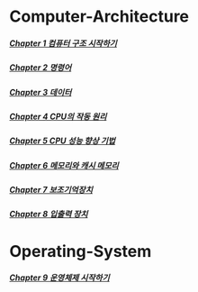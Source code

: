 # Computer-Architecture
##### [Chapter 1 컴퓨터 구조 시작하기](https://github.com/DongHyeon1004/Computer-Structure/blob/main/%EC%BB%B4%ED%93%A8%ED%84%B0%20%EA%B5%AC%EC%A1%B0%2B%EC%9A%B4%EC%98%81%EC%B2%B4%EC%A0%9C/Chapter%201%20%EC%BB%B4%ED%93%A8%ED%84%B0%20%EA%B5%AC%EC%A1%B0%20%EC%8B%9C%EC%9E%91%ED%95%98%EA%B8%B0.md)
##### [Chapter 2 명령어](https://github.com/DongHyeon1004/Computer-Structure/blob/main/%EC%BB%B4%ED%93%A8%ED%84%B0%20%EA%B5%AC%EC%A1%B0%2B%EC%9A%B4%EC%98%81%EC%B2%B4%EC%A0%9C/Chapter%202%20%EB%AA%85%EB%A0%B9%EC%96%B4.md)
##### [Chapter 3 데이터](https://github.com/DongHyeon1004/Computer-Structure/blob/main/%EC%BB%B4%ED%93%A8%ED%84%B0%20%EA%B5%AC%EC%A1%B0%2B%EC%9A%B4%EC%98%81%EC%B2%B4%EC%A0%9C/Chapter%203%20%EB%8D%B0%EC%9D%B4%ED%84%B0.md)
##### [Chapter 4 CPU의 작동 원리](https://github.com/DongHyeon1004/Computer-Structure/blob/main/%EC%BB%B4%ED%93%A8%ED%84%B0%20%EA%B5%AC%EC%A1%B0%2B%EC%9A%B4%EC%98%81%EC%B2%B4%EC%A0%9C/Chapter%204%20CPU%EC%9D%98%20%EC%9E%91%EB%8F%99%20%EC%9B%90%EB%A6%AC.md)
##### [Chapter 5 CPU 성능 향상 기법](https://github.com/DongHyeon1004/Computer-Structure/blob/main/%EC%BB%B4%ED%93%A8%ED%84%B0%20%EA%B5%AC%EC%A1%B0%2B%EC%9A%B4%EC%98%81%EC%B2%B4%EC%A0%9C/Chapter%205%20CPU%20%EC%84%B1%EB%8A%A5%20%ED%96%A5%EC%83%81%20%EA%B8%B0%EB%B2%95.md)
##### [Chapter 6 메모리와 캐시 메모리](https://github.com/DongHyeon1004/Computer-Structure/blob/main/%EC%BB%B4%ED%93%A8%ED%84%B0%20%EA%B5%AC%EC%A1%B0%2B%EC%9A%B4%EC%98%81%EC%B2%B4%EC%A0%9C/Chapter%206%20%EB%A9%94%EB%AA%A8%EB%A6%AC%EC%99%80%20%EC%BA%90%EC%8B%9C%20%EB%A9%94%EB%AA%A8%EB%A6%AC.md)
##### [Chapter 7 보조기억장치](https://github.com/DongHyeon1004/Computer-Structure/blob/main/%EC%BB%B4%ED%93%A8%ED%84%B0%20%EA%B5%AC%EC%A1%B0%2B%EC%9A%B4%EC%98%81%EC%B2%B4%EC%A0%9C/Chapter%207%20%EB%B3%B4%EC%A1%B0%EA%B8%B0%EC%96%B5%EC%9E%A5%EC%B9%98.md)
##### [Chapter 8 입출력 장치](https://github.com/DongHyeon1004/Computer-Architecture-Operating-System/blob/main/%EC%BB%B4%ED%93%A8%ED%84%B0%20%EA%B5%AC%EC%A1%B0%2B%EC%9A%B4%EC%98%81%EC%B2%B4%EC%A0%9C/Chapter%208%20%EC%9E%85%EC%B6%9C%EB%A0%A5%20%EC%9E%A5%EC%B9%98.md)
# Operating-System
##### [Chapter 9 운영체제 시작하기](https://github.com/DongHyeon1004/Computer-Architecture-Operating-System/blob/main/%EC%BB%B4%ED%93%A8%ED%84%B0%20%EA%B5%AC%EC%A1%B0%2B%EC%9A%B4%EC%98%81%EC%B2%B4%EC%A0%9C/Chapter%209%20%EC%9A%B4%EC%98%81%EC%B2%B4%EC%A0%9C%20%EC%8B%9C%EC%9E%91%ED%95%98%EA%B8%B0.md)
